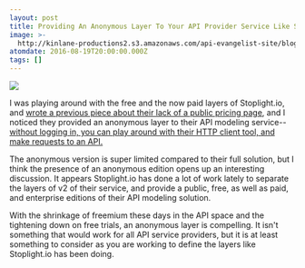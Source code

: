 ```yaml
---
layout: post
title: Providing An Anonymous Layer To Your API Provider Service Like Stoplight.io
image: >-
  http://kinlane-productions2.s3.amazonaws.com/api-evangelist-site/blog/StopLight-Anonymous-2.png
atomdate: 2016-08-19T20:00:00.000Z
tags: []
---
```

[![](http://kinlane-productions2.s3.amazonaws.com/api-evangelist-site/blog/StopLight-Anonymous-2.png)](https://app.stoplight.io/requests/)

I was playing around with the free and the now paid layers of Stoplight.io, and [wrote a previous piece about their lack of a public pricing page](http://apievangelist.com/2016/08/19/i-know-it-is-hard-when-you-are-just-getting-started-but-please-make-your-pricing-page-public/), and I noticed they provided an anonymous layer to their API modeling service--[without logging in, you can play around with their HTTP client tool, and make requests to an API.](https://app.stoplight.io/requests/)

The anonymous version is super limited compared to their full solution, but I think the presence of an anonymous edition opens up an interesting discussion. It appears Stoplight.io has done a lot of work lately to separate the layers of v2 of their service, and provide a public, free, as well as paid, and enterprise editions of their API modeling solution.

With the shrinkage of freemium these days in the API space and the tightening down on free trials, an anonymous layer is compelling. It isn't something that would work for all API service providers, but it is at least something to consider as you are working to define the layers like Stoplight.io has been doing.
